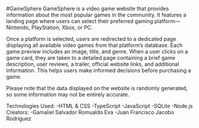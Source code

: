 #GameSphere
GameSphere is a video game website that provides information about the most popular games in the community. It features a landing page where users can select their preferred gaming platform—Nintendo, PlayStation, Xbox, or PC.

Once a platform is selected, users are redirected to a dedicated page displaying all available video games from that platform’s database. Each game preview includes an image, title, and genre. When a user clicks on a game card, they are taken to a detailed page containing a brief game description, user reviews, a trailer, official website links, and additional information. This helps users make informed decisions before purchasing a game.

Please note that the data displayed on the website is randomly generated, so some information may not be entirely accurate.

Technologies Used:
    -HTML & CSS
    -TypeScript
    -JavaScript
    -SQLite
    -Node.js
Creators:
    -Gamaliel Salvador Romualdo Eva
    -Juan Francisco Jacobo Rodriguez
